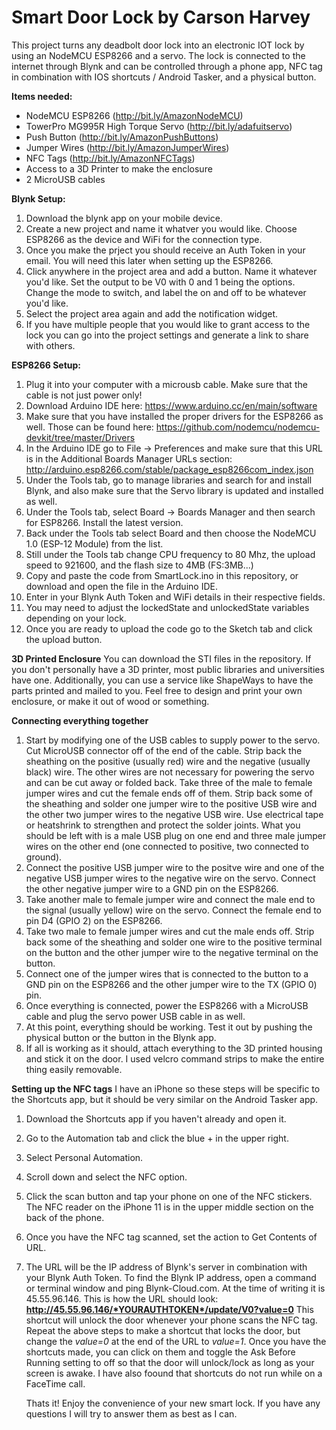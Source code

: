# Smart Door Lock by Carson Harvey
This project turns any deadbolt door lock into an electronic IOT lock by using an NodeMCU ESP8266 and a servo. The lock is connected to the internet through Blynk and can be controlled through a phone app, NFC tag in combination with IOS shortcuts / Android Tasker, and a physical button.  

**Items needed:**
  - NodeMCU ESP8266 (http://bit.ly/AmazonNodeMCU)
  - TowerPro MG995R High Torque Servo (http://bit.ly/adafuitservo)
  - Push Button (http://bit.ly/AmazonPushButtons)
  - Jumper Wires (http://bit.ly/AmazonJumperWires)
  - NFC Tags (http://bit.ly/AmazonNFCTags)
  - Access to a 3D Printer to make the enclosure
  - 2 MicroUSB cables
  
  **Blynk Setup:**
   1. Download the blynk app on your mobile device.
   2. Create a new project and name it whatver you would like. Choose ESP8266 as the device and WiFi for the connection type. 
   3. Once you make the prject you should receive an Auth Token in your email. You will need this later when setting up the ESP8266.
   4. Click anywhere in the project area and add a button. Name it whatever you'd like. Set the output to be V0 with 0 and 1 being the          options. Change the mode to switch, and label the on and off to be whatever you'd like.
   5. Select the project area again and add the notification widget. 
   6. If you have multiple people that you would like to grant access to the lock you can go into the project settings and generate a            link to share with others. 
    
   **ESP8266 Setup:**
   1. Plug it into your computer with a microusb cable. Make sure that the cable is not just power only! 
   2. Download Arduino IDE here: https://www.arduino.cc/en/main/software
   3. Make sure that you have installed the proper drivers for the ESP8266 as well. Those can be found here:                                  https://github.com/nodemcu/nodemcu-devkit/tree/master/Drivers
   4. In the Arduino IDE go to File -> Preferences and make sure that this URL is in the Additional Boards Manager URLs section:              http://arduino.esp8266.com/stable/package_esp8266com_index.json
   5. Under the Tools tab, go to manage libraries and search for and install Blynk, and also make sure that the Servo library is              updated and installed as well.
   6. Under the Tools tab, select Board -> Boards Manager and then search for ESP8266. Install the latest version. 
   7. Back under the Tools tab select Board and then choose the NodeMCU 1.0 (ESP-12 Module) from the list. 
   8. Still under the Tools tab change CPU frequency to 80 Mhz, the upload speed to 921600, and the flash size to 4MB (FS:3MB...)
   9. Copy and paste the code from SmartLock.ino in this repository, or download and open the file in the Arduino IDE. 
   10. Enter in your Blynk Auth Token and WiFi details in their respective fields.
   11. You may need to adjust the lockedState and unlockedState variables depending on your lock. 
   12. Once you are ready to upload the code go to the Sketch tab and click the upload button.
   
   **3D Printed Enclosure**
   You can download the STI files in the repository. If you don't personally have a 3D printer, most public libraries and universities      have one. Additionally, you can use a service like ShapeWays to have the parts printed and mailed to you. Feel free to design and        print your own enclosure, or make it out of wood or something.
   
   **Connecting everything together**
   1. Start by modifying one of the USB cables to supply power to the servo. Cut MicroUSB connector off of the end of the cable. Strip         back the sheathing on the positive (usually red) wire and the negative (usually black) wire. The other wires are not necessary for       powering the servo and can be cut away or folded back. Take three of the male to female jumper wires and cut the female ends off         of them. Strip back some of the sheathing and solder one jumper wire to the positive USB wire and the other two jumper wires to         the negative USB wire. Use electrical tape or heatshrink to strengthen and protect the solder joints. What you should be left with       is a male USB plug on one end and three male jumper wires on the other end (one connected to positive, two connected to ground). 
   2. Connect the positive USB jumper wire to the positve wire and one of the negative USB jumper wires to the negative wire on the           servo. Connect the other negative jumper wire to a GND pin on the ESP8266. 
   3. Take another male to female jumper wire and connect the male end to the signal (usually yellow) wire on the servo. Connect the           female end to pin D4 (GPIO 2) on the ESP8266.
   4. Take two male to female jumper wires and cut the male ends off. Strip back some of the sheathing and solder one wire to the             positive terminal on the button and the other jumper wire to the negative terminal on the button. 
   5. Connect one of the jumper wires that is connected to the button to a GND pin on the ESP8266 and the other jumper wire to the TX         (GPIO 0) pin.
   6. Once everything is connected, power the ESP8266 with a MicroUSB cable and plug the servo power USB cable in as well. 
   7. At this point, everything should be working. Test it out by pushing the physical button or the button in the Blynk app. 
   8. If all is working as it should, attach everything to the 3D printed housing and stick it on the door. I used velcro command strips       to make the entire thing easily removable. 
   
   **Setting up the NFC tags**
   I have an iPhone so these steps will be specific to the Shortcuts app, but it should be very similar on the Android Tasker app. 
   
   1. Download the Shortcuts app if you haven't already and open it.
   2. Go to the Automation tab and click the blue + in the upper right. 
   3. Select Personal Automation.
   4. Scroll down and select the NFC option.
   5. Click the scan button and tap your phone on one of the NFC stickers. The NFC reader on the iPhone 11 is in the upper middle             section on the back of the phone.
   6. Once you have the NFC tag scanned, set the action to Get Contents of URL.
   7. The URL will be the IP address of Blynk's server in combination with your Blynk Auth Token. To find the Blynk IP address, open a         command or terminal window and ping Blynk-Cloud.com. At the time of writing it is 45.55.96.146. This is how the URL should look:
      **http://45.55.96.146/*YOURAUTHTOKEN*/update/V0?value=0**
      This shortcut will unlock the door whenever your phone scans the NFC tag. Repeat the above steps to make a shortcut that locks the       door, but change the *value=0* at the end of the URL to *value=1*. Once you have the shortcuts made, you can click on them and           toggle the Ask Before Running setting to off so that the door will unlock/lock as long as your screen is awake. I have also foound       that shortcuts do not run while on a FaceTime call. 
      
      Thats it! Enjoy the convenience of your new smart lock. If you have any questions I will try to answer them as best as I can. 
  
    
    
  
  

